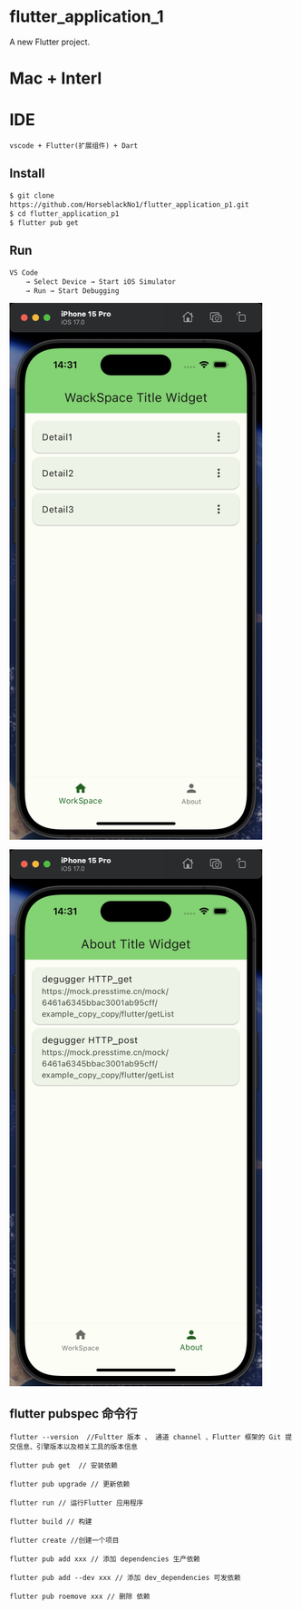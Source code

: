 # flutter_application_1

A new Flutter project.


# Mac + Interl

# IDE
    vscode + Flutter(扩展组件) + Dart

## Install

```shell
$ git clone https://github.com/HorseblackNo1/flutter_application_p1.git
$ cd flutter_application_p1
$ flutter pub get
```

## Run

```shell
VS Code 
    → Select Device → Start iOS Simulator
    → Run → Start Debugging
```

![WorkSapce 图片](/lib/asset/img/img01.jpg)

![About 图片](/lib/asset/img/img02.jpg)



## flutter  pubspec 命令行

```shell
flutter --version  //Fultter 版本 、 通道 channel 、Flutter 框架的 Git 提交信息、引擎版本以及相关工具的版本信息

flutter pub get  // 安装依赖

flutter pub upgrade // 更新依赖

flutter run // 运行Flutter 应用程序

flutter build // 构建

flutter create //创建一个项目

flutter pub add xxx // 添加 dependencies 生产依赖

flutter pub add --dev xxx // 添加 dev_dependencies 可发依赖

flutter pub roemove xxx // 删除 依赖

```

